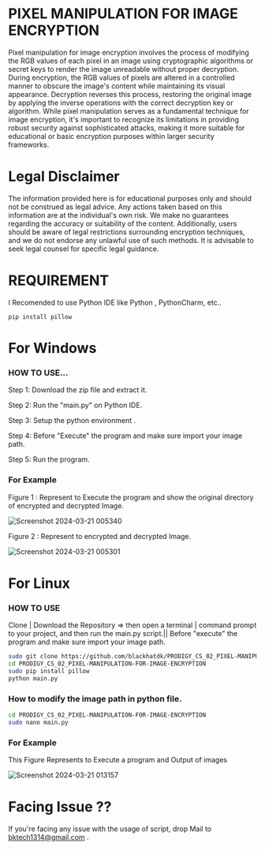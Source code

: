 # PIXEL MANIPULATION FOR IMAGE ENCRYPTION

Pixel manipulation for image encryption involves the process of modifying the RGB values of each pixel in an image using cryptographic algorithms or secret keys to render the image unreadable without proper decryption. During encryption, the RGB values of pixels are altered in a controlled manner to obscure the image's content while maintaining its visual appearance. Decryption reverses this process, restoring the original image by applying the inverse operations with the correct decryption key or algorithm. While pixel manipulation serves as a fundamental technique for image encryption, it's important to recognize its limitations in providing robust security against sophisticated attacks, making it more suitable for educational or basic encryption purposes within larger security frameworks.

# Legal Disclaimer 

The information provided here is for educational purposes only and should not be construed as legal advice. Any actions taken based on this information are at the individual's own risk. We make no guarantees regarding the accuracy or suitability of the content. Additionally, users should be aware of legal restrictions surrounding encryption techniques, and we do not endorse any unlawful use of such methods. It is advisable to seek legal counsel for specific legal guidance.

# REQUIREMENT
I Recomended to use Python IDE like Python , PythonCharm, etc..

```pip install pillow```

# For Windows

### HOW TO USE...

Step 1: Download the zip file and extract it.

Step 2: Run the "main.py" on Python IDE.

Step 3: Setup the python environment .

Step 4: Before "Execute" the program and  make sure import your image path.

Step 5: Run the program.

### For Example 
Figure 1 :  Represent to Execute the program and show the original directory of encrypted and decrypted Image.

![Screenshot 2024-03-21 005340](https://github.com/blackhatdk/PRODIGY_CS_02_PIXEL-MANIPULATION-FOR-IMAGE-ENCRYPTION/assets/134546586/95947d0b-8c76-4595-aa91-c2d55c8962d6)


Figure 2 :  Represent to encrypted and decrypted Image.

![Screenshot 2024-03-21 005301](https://github.com/blackhatdk/PRODIGY_CS_02_PIXEL-MANIPULATION-FOR-IMAGE-ENCRYPTION/assets/134546586/a910cbed-a994-43d2-a00f-c550c8fce5d4)



# For Linux

### HOW TO USE

Clone | Download the Repository => then open a terminal | command prompt to your project, and then run the main.py script.|| Before "execute" the program and make sure import your image path.


```bash
sudo git clone https://github.com/blackhatdk/PRODIGY_CS_02_PIXEL-MANIPULATION-FOR-IMAGE-ENCRYPTION.git
cd PRODIGY_CS_02_PIXEL-MANIPULATION-FOR-IMAGE-ENCRYPTION
sudo pip install pillow
python main.py
```

### How to modify the image path in python file. 

```bash
cd PRODIGY_CS_02_PIXEL-MANIPULATION-FOR-IMAGE-ENCRYPTION
sudo nano main.py
```


### For Example 

This Figure Represents to Execute a program and Output of images

![Screenshot 2024-03-21 013157](https://github.com/blackhatdk/PRODIGY_CS_02_PIXEL-MANIPULATION-FOR-IMAGE-ENCRYPTION/assets/134546586/ba22f920-cdf0-4fa6-83df-a675c0b127e0)


# Facing Issue ??
If you're facing any issue with the usage of script, drop Mail to bktech1314@gmail.com .
